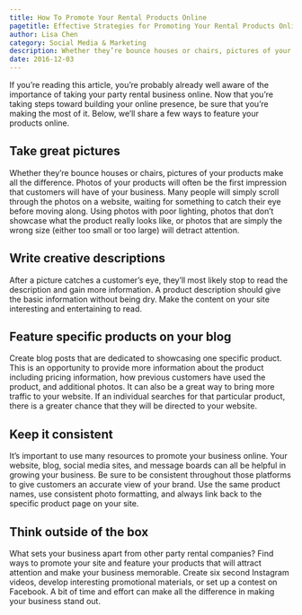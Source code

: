 ```yaml
---
title: How To Promote Your Rental Products Online
pagetitle: Effective Strategies for Promoting Your Rental Products Online
author: Lisa Chen
category: Social Media & Marketing
description: Whether they’re bounce houses or chairs, pictures of your products make all the difference. Photos of your products will often be the first impression that customers will have of your business.
date: 2016-12-03
---
```

<p>If you’re reading this article, you’re probably already well aware of the importance of taking your party rental business online. Now that you’re taking steps toward building your online presence, be sure that you’re making the most of it. Below, we’ll share a few ways to feature your products online.</p><h2>Take great pictures</h2><p>Whether they’re bounce houses or chairs, pictures of your products make all the difference. Photos of your products will often be the first impression that customers will have of your business. Many people will simply scroll through the photos on a website, waiting for something to catch their eye before moving along. Using photos with poor lighting, photos that don’t showcase what the product really looks like, or photos that are simply the wrong size (either too small or too large) will detract attention.</p><h2>Write creative descriptions</h2><p>After a picture catches a customer’s eye, they’ll most likely stop to read the description and gain more information. A product description should give the basic information without being dry. Make the content on your site interesting and entertaining to read.</p><h2>Feature specific products on your blog</h2><p>Create blog posts that are dedicated to showcasing one specific product. This is an opportunity to provide more information about the product including pricing information, how previous customers have used the product, and additional photos. It can also be a great way to bring more traffic to your website. If an individual searches for that particular product, there is a greater chance that they will be directed to your website.</p><h2>Keep it consistent</h2><p>It’s important to use many resources to promote your business online. Your website, blog, social media sites, and message boards can all be helpful in growing your business. Be sure to be consistent throughout those platforms to give customers an accurate view of your brand. Use the same product names, use consistent photo formatting, and always link back to the specific product page on your site.</p><h2>Think outside of the box</h2><p>What sets your business apart from other party rental companies? Find ways to promote your site and feature your products that will attract attention and make your business memorable. Create six second Instagram videos, develop interesting promotional materials, or set up a contest on Facebook. A bit of time and effort can make all the difference in making your business stand out.</p>